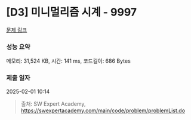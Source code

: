 # [D3] 미니멀리즘 시계 - 9997 

[문제 링크](https://swexpertacademy.com/main/code/problem/problemDetail.do?contestProbId=AXIvNBzKapEDFAXR) 

### 성능 요약

메모리: 31,524 KB, 시간: 141 ms, 코드길이: 686 Bytes

### 제출 일자

2025-02-01 10:14



> 출처: SW Expert Academy, https://swexpertacademy.com/main/code/problem/problemList.do